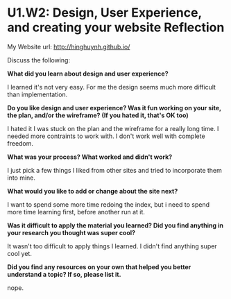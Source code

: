 # U1.W2: Design, User Experience, and creating your website Reflection

My Website url: http://hinghuynh.github.io/

Discuss the following:

**What did you learn about design and user experience?**

I learned it's not very easy. For me the design seems much more difficult than implementation.

**Do you like design and user experience? Was it fun working on your site, the plan, and/or the wireframe? (If you hated it, that's OK too)**

I hated it  I was stuck on the plan and the wireframe for a really long time. I needed more contraints to work with. I don't work well with complete freedom.

**What was your process? What worked and didn't work?**

I just pick a few things I liked from other sites and tried to incorporate them into mine.

**What would you like to add or change about the site next?**

I want to spend some more time redoing the index, but i need to spend more time learning first, before another run at it.

**Was it difficult to apply the material you learned? Did you find anything in your research you thought was super cool?**

It wasn't too difficult to apply things I learned. I didn't find anything super cool yet.

**Did you find any resources on your own that helped you better understand a topic? If so, please list it.**

nope.
